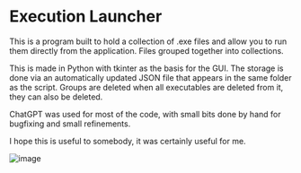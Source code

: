 # Execution Launcher
This is a program built to hold a collection of .exe files and allow you to run them directly from the application. Files grouped together into collections.

This is made in Python with tkinter as the basis for the GUI. The storage is done via an automatically updated JSON file that appears in the same folder as the script. Groups are deleted when all executables are deleted from it, they can also be deleted.

ChatGPT was used for most of the code, with small bits done by hand for bugfixing and small refinements.

I hope this is useful to somebody, it was certainly useful for me.

![image](https://github.com/user-attachments/assets/214e91d7-22dc-404f-937b-483be11f1fc4)
